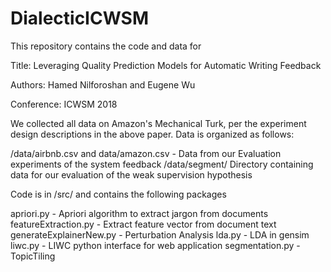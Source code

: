 # DialecticICWSM

This repository contains the code and data for

Title: Leveraging Quality Prediction Models for Automatic Writing Feedback

Authors: Hamed Nilforoshan and Eugene Wu

Conference: ICWSM 2018


We collected all data on Amazon's Mechanical Turk, per the experiment design descriptions in the above paper. Data is organized as follows:

/data/airbnb.csv and data/amazon.csv - Data from our Evaluation experiments of the system feedback
/data/segment/ Directory containing data for our evaluation of the weak supervision hypothesis

Code is in /src/ and contains the following packages

apriori.py - Apriori algorithm to extract jargon from documents
featureExtraction.py - Extract feature vector from document text
generateExplainerNew.py	- Perturbation Analysis
lda.py - LDA in gensim
liwc.py - LIWC python interface for web application
segmentation.py - TopicTiling
